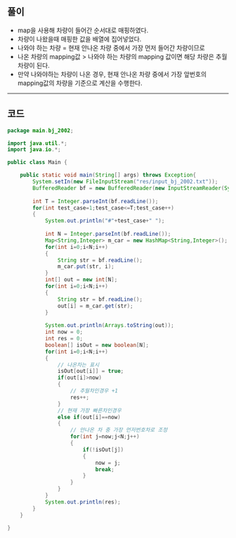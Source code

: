 풀이
-----
* map을 사용해 차량이 들어간 순서대로 매핑하였다.
* 차량이 나왔을때 매핑한 값을 배열에 집어넣었다.
* 나와야 하는 차량 = 현재 안나온 차량 중에서 가장 먼저 들어간 차량이므로
* 나온 차량의 mapping값 > 나와야 하는 차량의 mapping 값이면 해당 차량은 추월차량이 된다.
* 만약 나와야하는 차량이 나온 경우, 현재 안나온 차량 중에서 가장 앞번호의 mapping값의 차량을 기준으로 계산을 수행한다.

*****

코드
-----

```java
package main.bj_2002;

import java.util.*;
import java.io.*;

public class Main {

	public static void main(String[] args) throws Exception{
		System.setIn(new FileInputStream("res/input_bj_2002.txt"));
		BufferedReader bf = new BufferedReader(new InputStreamReader(System.in));
		
		int T = Integer.parseInt(bf.readLine());
		for(int test_case=1;test_case<=T;test_case++)
		{
			System.out.println("#"+test_case+" ");
			
			int N = Integer.parseInt(bf.readLine());
			Map<String,Integer> m_car = new HashMap<String,Integer>();
			for(int i=0;i<N;i++)
			{
				String str = bf.readLine();
				m_car.put(str, i);
			}
			int[] out = new int[N];
			for(int i=0;i<N;i++)
			{
				String str = bf.readLine();
				out[i] = m_car.get(str);
			}
			
			System.out.println(Arrays.toString(out));
			int now = 0;
			int res = 0;
			boolean[] isOut = new boolean[N];
			for(int i=0;i<N;i++)
			{
				// 나온차는 표시
				isOut[out[i]] = true;
				if(out[i]>now)
				{
					// 추월차인경우 +1
					res++;
				}
				// 현재 가장 빠른차인경우
				else if(out[i]==now)
				{
					// 안나온 차 중 가장 먼저번호차로 조정
					for(int j=now;j<N;j++)
					{
						if(!isOut[j])
						{
							now = j;
							break;
						}
					}
				}
			}
			System.out.println(res);
		}
	}

}
